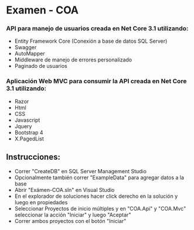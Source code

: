 # Examen - COA


### API para manejo de usuarios creada en Net Core 3.1 utilizando:
* Entity Framework Core (Conexión a base de datos SQL Server)
* Swagger
* AutoMapper
* Middleware de manejo de errores personalizado
* Paginado de usuarios

### Aplicación Web MVC para consumir la API creada en Net Core 3.1 utilizando:
* Razor
* Html
* CSS
* Javascript
* Jquery
* Bootstrap 4
* X.PagedList

## Instrucciones:
* Correr "CreateDB" en SQL Server Management Studio
* Opcionalmente también correr "ExampleData" para agregar datos a la base
* Abrir "Exámen-COA.sln" en Visual Studio
* En el explorador de soluciones hacer click derecho en la solución y luego en propiedades
* Seleccionar Proyectos de inicio múltiples y en "COA.Api" y "COA.Mvc" seleccionar la acción "Iniciar" y luego "Aceptar"
* Correr ambos proyectos con el botón "Iniciar"

